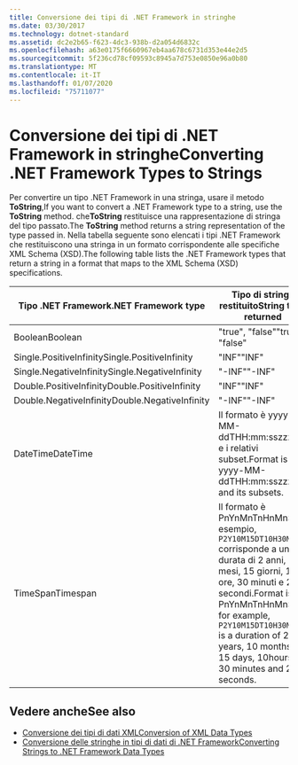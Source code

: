 ```yaml
---
title: Conversione dei tipi di .NET Framework in stringhe
ms.date: 03/30/2017
ms.technology: dotnet-standard
ms.assetid: dc2e2b65-f623-4dc3-938b-d2a054d6832c
ms.openlocfilehash: a63e0175f6660967eb4aa678c6731d353e44e2d5
ms.sourcegitcommit: 5f236cd78cf09593c8945a7d753e0850e96a0b80
ms.translationtype: MT
ms.contentlocale: it-IT
ms.lasthandoff: 01/07/2020
ms.locfileid: "75711077"
---
```

# <a name="converting-net-framework-types-to-strings"></a><span data-ttu-id="170a3-102">Conversione dei tipi di .NET Framework in stringhe</span><span class="sxs-lookup"><span data-stu-id="170a3-102">Converting .NET Framework Types to Strings</span></span>
<span data-ttu-id="170a3-103">Per convertire un tipo .NET Framework in una stringa, usare il metodo **ToString**,</span><span class="sxs-lookup"><span data-stu-id="170a3-103">If you want to convert a .NET Framework type to a string, use the **ToString** method.</span></span> <span data-ttu-id="170a3-104">che**ToString** restituisce una rappresentazione di stringa del tipo passato.</span><span class="sxs-lookup"><span data-stu-id="170a3-104">The **ToString** method returns a string representation of the type passed in.</span></span> <span data-ttu-id="170a3-105">Nella tabella seguente sono elencati i tipi .NET Framework che restituiscono una stringa in un formato corrispondente alle specifiche XML Schema (XSD).</span><span class="sxs-lookup"><span data-stu-id="170a3-105">The following table lists the .NET Framework types that return a string in a format that maps to the XML Schema (XSD) specifications.</span></span>  
  
|<span data-ttu-id="170a3-106">Tipo .NET Framework</span><span class="sxs-lookup"><span data-stu-id="170a3-106">.NET Framework type</span></span>|<span data-ttu-id="170a3-107">Tipo di stringa restituito</span><span class="sxs-lookup"><span data-stu-id="170a3-107">String type returned</span></span>|  
|-------------------------|--------------------------|  
|<span data-ttu-id="170a3-108">Boolean</span><span class="sxs-lookup"><span data-stu-id="170a3-108">Boolean</span></span>|<span data-ttu-id="170a3-109">"true", "false"</span><span class="sxs-lookup"><span data-stu-id="170a3-109">"true", "false"</span></span>|  
|<span data-ttu-id="170a3-110">Single.PositiveInfinity</span><span class="sxs-lookup"><span data-stu-id="170a3-110">Single.PositiveInfinity</span></span>|<span data-ttu-id="170a3-111">"INF"</span><span class="sxs-lookup"><span data-stu-id="170a3-111">"INF"</span></span>|  
|<span data-ttu-id="170a3-112">Single.NegativeInfinity</span><span class="sxs-lookup"><span data-stu-id="170a3-112">Single.NegativeInfinity</span></span>|<span data-ttu-id="170a3-113">"-INF"</span><span class="sxs-lookup"><span data-stu-id="170a3-113">"-INF"</span></span>|  
|<span data-ttu-id="170a3-114">Double.PositiveInfinity</span><span class="sxs-lookup"><span data-stu-id="170a3-114">Double.PositiveInfinity</span></span>|<span data-ttu-id="170a3-115">"INF"</span><span class="sxs-lookup"><span data-stu-id="170a3-115">"INF"</span></span>|  
|<span data-ttu-id="170a3-116">Double.NegativeInfinity</span><span class="sxs-lookup"><span data-stu-id="170a3-116">Double.NegativeInfinity</span></span>|<span data-ttu-id="170a3-117">"-INF"</span><span class="sxs-lookup"><span data-stu-id="170a3-117">"-INF"</span></span>|  
|<span data-ttu-id="170a3-118">DateTime</span><span class="sxs-lookup"><span data-stu-id="170a3-118">DateTime</span></span>|<span data-ttu-id="170a3-119">Il formato è yyyy-MM-ddTHH:mm:sszzzzzz e i relativi subset.</span><span class="sxs-lookup"><span data-stu-id="170a3-119">Format is yyyy-MM-ddTHH:mm:sszzzzzz and its subsets.</span></span>|  
|<span data-ttu-id="170a3-120">TimeSpan</span><span class="sxs-lookup"><span data-stu-id="170a3-120">Timespan</span></span>|<span data-ttu-id="170a3-121">Il formato è PnYnMnTnHnMnSad esempio, `P2Y10M15DT10H30M20S` corrisponde a una durata di 2 anni, 10 mesi, 15 giorni, 10 ore, 30 minuti e 20 secondi.</span><span class="sxs-lookup"><span data-stu-id="170a3-121">Format is PnYnMnTnHnMnS, for example, `P2Y10M15DT10H30M20S` is a duration of 2 years, 10 months, 15 days, 10hours, 30 minutes and 20 seconds.</span></span>|  
  
## <a name="see-also"></a><span data-ttu-id="170a3-122">Vedere anche</span><span class="sxs-lookup"><span data-stu-id="170a3-122">See also</span></span>

- [<span data-ttu-id="170a3-123">Conversione dei tipi di dati XML</span><span class="sxs-lookup"><span data-stu-id="170a3-123">Conversion of XML Data Types</span></span>](../../../../docs/standard/data/xml/conversion-of-xml-data-types.md)
- [<span data-ttu-id="170a3-124">Conversione delle stringhe in tipi di dati di .NET Framework</span><span class="sxs-lookup"><span data-stu-id="170a3-124">Converting Strings to .NET Framework Data Types</span></span>](../../../../docs/standard/data/xml/converting-strings-to-dotnet-data-types.md)
